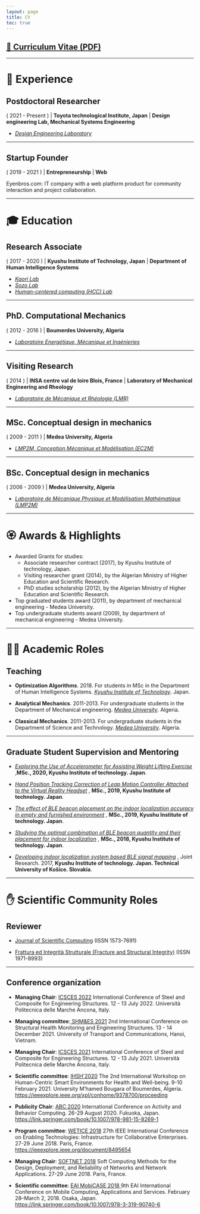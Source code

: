 ```yaml
---
layout: page
title: CV
toc: true
---
```


## <a target="_blank" href="{{ site.baseurl }}{% link /assets/files/Brahim-Benaissa_CV.pdf %}"  download> 📎 Curriculum Vitae (PDF)</a>

---

# 🧰 Experience

## Postdoctoral Researcher
( 2021 - Present ) | **Toyota technological Institute, Japan** | **Design engineering Lab, Mechanical Systems Engineering**



- <a href="https://www.toyota-ti.ac.jp/english/research/labolatories/mech/post-26.html" target="_blank">*Design Engineering Laboratory*</a>


---

## Startup Founder
( 2019 - 2021 ) | **Entrepreneurship** | **Web**


Eyenbros.com: IT company with a web platform product for community interaction and project
collaboration.  

---

# 🎓 Education

## Research Associate
( 2017 - 2020 ) | **Kyushu Institute of Technology, Japan** | **Department of Human Intelligence Systems**


- <a href="https://www.brain.kyutech.ac.jp/~kaori/" target="_blank">*Kaori Lab*</a>
- <a href="https://sozolab.jp/?locale=en" target="_blank">*Sozo Lab*</a>
- <a href="http://www.kyutech-hcclab.science-city.org/hcclab2020/pmwiki.php?n=Main.HomePage" target="_blank">*Human-centered computing (HCC) Lab*</a>

---

## PhD. Computational Mechanics
( 2012 - 2016 ) | **Boumerdes University, Algeria**


- <a href="https://www.univ-boumerdes.dz/labo-de-rechercher/Energ%C3%A9tique,%20M%C3%A9canique%20et%20Ingenieries/index.php" target="_blank">*Laboratoire Energétique, Mécanique et Ingénieries*</a>


---

## Visiting Research
( 2014 ) | **INSA centre val de loire Blois, France** | **Laboratory of Mechanical Engineering and Rheology**


- <a href="https://lmr.univ-tours.fr/" target="_blank">*Laboratoire de Mécanique et Rhéologie (LMR)*</a>

---
## MSc. Conceptual design in mechanics
( 2009 - 2011 ) | **Medea University, Algeria**


- <a href="http://www.univ-medea.dz/lmp2m/index.php/equipes/ec2m" target="_blank">*LMP2M, Conception Mécanique et Modélisation (EC2M)*</a>


---

## BSc. Conceptual design in mechanics
( 2006 - 2009 ) | **Medea University, Algeria**


- <a href="http://www.univ-medea.dz/lmp2m/" target="_blank">*Laboratoire de Mécanique Physique et Modélisation Mathématique  (LMP2M)*</a>

---

# 🏵️ Awards & Highlights

- Awarded Grants for studies:
    - Associate researcher contract (2017), by Kyushu Institute of technology, Japan.  
    - Visiting researcher grant (2014), by the Algerian Ministry of Higher Education and Scientific Research.
    - PhD studies scholarship (2012), by the Algerian Ministry of Higher Education and Scientific Research.
- Top graduated students award (2011), by department of mechanical engineering  - Medea University.
- Top undergraduate students award (2009), by department of mechanical engineering  - Medea University.

---

# 👨‍🏫 Academic Roles

## Teaching

- **Optimization Algorithms**. 2018. For students in MSc in the Department of Human Intelligence Systems. <a href="https://www.kyutech.ac.jp/english/" target="_blank">*Kyushu Institute of Technology*</a>. Japan.

- **Analytical Mechanics**. 2011-2013. For undergraduate students in the Department of Mechanical engineering. <a href="http://www.univ-medea.dz/en/" target="_blank">*Medea University*</a>. Algeria.

- **Classical Mechanics**. 2011-2013. For undergraduate students in the Department of Science and Technology. <a href="http://www.univ-medea.dz/en/" target="_blank">*Medea University*</a>. Algeria.

---

## Graduate Student Supervision and Mentoring

- <a href="http://sozolab.jp/publications/605-exploring-the-use-of-accelerometer-for" target="_blank">*Exploring the Use of Accelerometer for Assisting Weight Lifting Exercise*</a> ,**MSc.,  2020, Kyushu Institute of technology. Japan**.

- <a href="https://hyokadb02.jimu.kyutech.ac.jp/html/190_ronbn_ja.html" target="_blank">*Hand Position Tracking Correction of Leap Motion Controller Attached to the Virtual Reality Headset*</a> , **MSc.,  2019, Kyushu Institute of technology. Japan**.

- <a href="https://www.brain.kyutech.ac.jp/~kaori/html/html/list-m-jp.html" target="_blank">*The effect of BLE beacon placement on the indoor localization accuracy in empty and furnished environment*</a> , **MSc.,  2019, Kyushu Institute of technology. Japan**.

- <a href="https://www.brain.kyutech.ac.jp/~kaori/html/html/list-m-jp.html" target="_blank">*Studying the optimal combination of BLE beacon quantity and their placement  for indoor localization*</a> , **MSc.,  2018, Kyushu Institute of technology. Japan**.

- <a href="https://hyokadb02.jimu.kyutech.ac.jp/html/190_ronbn_1_ja.html" target="_blank">*Developing indoor localization system based BLE signal mapping*</a> , Joint Research.  2017, **Kyushu Institute of technology. Japan. Technical University of Košice. Slovakia**.

---


# ✋ Scientific Community Roles

## Reviewer

- <a href="https://www.springer.com/journal/10915" target="_blank"> Journal of Scientific Computing</a> (ISSN 1573-7691)

- <a href="https://www.fracturae.com/index.php/fis/about" target="_blank"> Frattura ed Integrità Strutturale (Fracture and Structural Integrity)</a> (ISSN 1971-8993)

---

## Conference organization

- **Managing Chair**: <a href="https://icsces.org/" target="_blank"> ICSCES 2022</a>  International Conference of Steel and Composite for Engineering Structures. 12 - 13 July 2022. Università Politecnica delle Marche Ancona, Italy.

- **Managing committee**:<a href="https://shmes.org/" target="_blank"> SHM&ES 2021</a> 2nd International Conference on Structural Health Monitoring and Engineering Structures. 13 - 14 December 2021. University of Transport and Communications, Hanoi, Vietnam.

- **Managing Chair**: <a href="https://icsces.org/" target="_blank"> ICSCES 2021</a> International Conference of Steel and Composite for Engineering Structures. 12 - 13 July 2021. Università Politecnica delle Marche Ancona, Italy.

- **Scientific committee**: <a href="https://ihsh2020.univ-boumerdes.dz/" target="_blank"> IHSH'2020</a>  The 2nd International Workshop on Human-Centric Smart Environments for Health and Well-being.  9-10 February 2021. University M’hamed Bougara of Boumerdes, Algeria.<a href="https://ieeexplore.ieee.org/xpl/conhome/9378700/proceeding" target="_blank"> https://ieeexplore.ieee.org/xpl/conhome/9378700/proceeding</a>

- **Publicity Chair**: <a href="https://abc-research.github.io/2020/" target="_blank"> ABC 2020</a> International Conference on Activity and Behavior Computing. 26-29 August 2020. Fukuoka, Japan. <a href="https://link.springer.com/book/10.1007/978-981-15-8269-1" target="_blank"> https://link.springer.com/book/10.1007/978-981-15-8269-1</a>

- **Program committee**: <a href="https://eexposit.perso.univ-pau.fr/wetice/" target="_blank"> WETICE 2018</a> 27th IEEE International Conference on Enabling Technologies: Infrastructure for Collaborative Enterprises. 27-29 June 2018. Paris, France. <a href="https://ieeexplore.ieee.org/document/8495654" target="_blank"> https://ieeexplore.ieee.org/document/8495654</a>

- **Managing Chair**: <a href="http://www.olab-dynamics.net/wetice2018/softnet.html" target="_blank"> SOFTNET 2018</a> Soft Computing Methods for the Design, Deployment, and Reliability of Networks and Network Applications. 27-29 June 2018. Paris, France.

- **Scientific committee**: <a href="https://mobicase.eai-conferences.org/2021/" target="_blank"> EAI MobiCASE 2018 </a>  9th EAI International Conference on Mobile Computing, Applications and Services. February 28–March 2, 2018. Osaka, Japan. <a href="https://link.springer.com/book/10.1007/978-3-319-90740-6" target="_blank"> https://link.springer.com/book/10.1007/978-3-319-90740-6</a>
